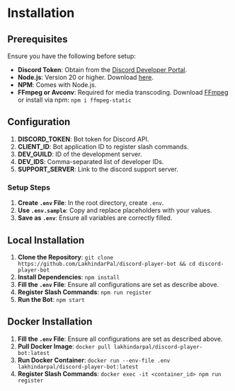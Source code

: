 # Installation

## Prerequisites

Ensure you have the following before setup:

- **Discord Token**: Obtain from the [Discord Developer Portal](https://discord.com/developers/applications).
- **Node.js**: Version 20 or higher. Download [here](https://nodejs.org/en/download/).
- **NPM**: Comes with Node.js.
- **FFmpeg or Avconv**: Required for media transcoding. Download [FFmpeg](https://ffmpeg.org/download.html) or install via npm: `npm i ffmpeg-static`

## Configuration

1. **DISCORD_TOKEN**: Bot token for Discord API.
2. **CLIENT_ID**: Bot application ID to register slash commands.
3. **DEV_GUILD**: ID of the development server.
4. **DEV_IDS**: Comma-separated list of developer IDs.
5. **SUPPORT_SERVER**: Link to the discord support server.

### Setup Steps

1. **Create `.env` File**: In the root directory, create `.env`.
2. **Use `.env.sample`**: Copy and replace placeholders with your values.
3. **Save as `.env`**: Ensure all variables are correctly filled.

## Local Installation

1. **Clone the Repository**: `git clone https://github.com/LakhindarPal/discord-player-bot && cd discord-player-bot`
2. **Install Dependencies**: `npm install`
3. **Fill the `.env` File**: Ensure all configurations are set as describe above.
4. **Register Slash Commands**: `npm run register`
5. **Run the Bot**: `npm start`

## Docker Installation

1. **Fill the `.env` File**: Ensure all configurations are set as described above.
2. **Pull Docker Image**: `docker pull lakhindarpal/discord-player-bot:latest`
3. **Run Docker Container**: `docker run --env-file .env lakhindarpal/discord-player-bot:latest`
4. **Register Slash Commands**: `docker exec -it <container_id> npm run register`
